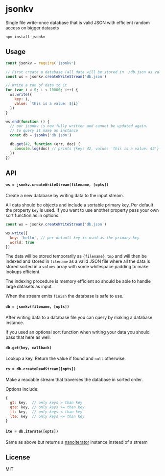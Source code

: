 # jsonkv

Single file write-once database that is valid JSON with efficient random access on bigger datasets

```
npm install jsonkv
```

## Usage

``` js
const jsonkv = require('jsonkv')

// First create a database (all data will be stored in ./db.json as valid JSON)
const ws = jsonkv.createWriteStream('db.json')

// Write a ton of data to it
for (var i = 0; i < 10000; i++) {
  ws.write({
    key: i,
    value: `this is a value: ${i}`
  })
}

ws.end(function () {
  // our jsonkv is now fully written and cannot be updated again.
  // to query it make an instance
  const db = jsonkv('db.json')

  db.get(42, function (err, doc) {
    console.log(doc) // prints {key: 42, value: 'this is a value: 42'}
  })
})
```

## API

#### `ws = jsonkv.createWriteStream(filename, [opts])`

Create a new database by writing data to the input stream.

All data should be objects and include a sortable primary key. Per default the property `key` is used. If you want to use another property pass your own sort function as in options.

``` js
const ws = jsonkv.createWriteStream('db.json')

ws.write({
  key: 'hello', // per default key is used as the primary key
  world: true
})
```

The data will be stored temporarily as `{filename}.tmp` and will then be indexed and stored in `filename` as a valid JSON file where all the data is stored sorted in a `values` array with some whitespace padding to make lookups efficient.

The indexing procedure is memory efficient so should be able to handle large datasets as input.

When the stream emits `finish` the database is safe to use.

#### `db = jsonkv(filename, [opts])`

After writing data to a database file you can query by making a database instance.

If you used an optional sort function when writing your data you should pass that here as well.

#### `db.get(key, callback)`

Lookup a key. Return the value if found and `null` otherwise.

#### `rs = db.createReadStream([opts])`

Make a readable stream that traverses the database in sorted order.

Options include:

``` js
{
  gt: key,  // only keys > than key
  gte: key, // only keys >= than key
  lt: key,  // only keys < than key
  lte: key  // only keys <= than key
}
```

#### `ite = db.iterate([opts])`

Same as above but returns a [nanoiterator](https://github.com/mafintosh/nanoiterator) instance instead of a stream

## License

MIT
